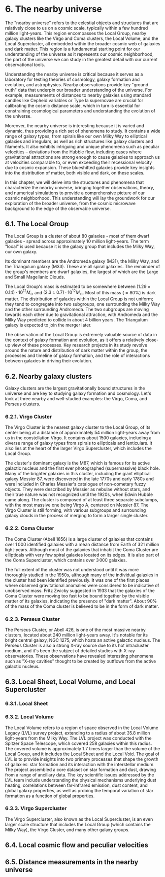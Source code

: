 # 6. The nearby universe
The "nearby universe" refers to the celestial objects and structures that are relatively close to us on a cosmic scale, typically within a few hundred million light-years. This region encompasses the Local Group, nearby galaxy clusters like the Virgo and Coma clusters, the Local Volume, and the Local Supercluster, all embedded within the broader cosmic web of galaxies and dark matter. This region is a fundamental starting point for our understanding of the universe as it represents our cosmic neighborhood, the part of the universe we can study in the greatest detail with our current observational tools.

Understanding the nearby universe is critical because it serves as a laboratory for testing theories of cosmology, galaxy formation and evolution, and astrophysics. Nearby observations provide key "ground truth" data that underpin our broader understanding of the universe. For example, measurements of distances to nearby galaxies using standard candles like Cepheid variables or Type Ia supernovae are crucial for calibrating the cosmic distance scale, which in turn is essential for constraining cosmological parameters and understanding the evolution of the universe.

Moreover, the nearby universe is interesting because it is varied and dynamic, thus providing a rich set of phenomena to study. It contains a wide range of galaxy types, from spirals like our own Milky Way to elliptical galaxies and irregulars, as well as rich structures like galaxy clusters and filaments. It also exhibits intriguing and unique phenomena such as peculiar velocities – deviations from the Hubble flow, including cases where gravitational attractions are strong enough to cause galaxies to approach us at velocities comparable to, or even exceeding their recessional velocity due to cosmic expansion. These blueshifted galaxies provide key insights into the distribution of matter, both visible and dark, on these scales.

In this chapter, we will delve into the structures and phenomena that characterize the nearby universe, bringing together observations, theory, and numerical simulations to provide a comprehensive picture of our cosmic neighborhood. This understanding will lay the groundwork for our exploration of the broader universe, from the cosmic microwave background to the edge of the observable universe.

## 6.1. The Local Group
The Local Group is a cluster of about $80$ galaxies - most of them dwarf galaxies - spread across approximately $10$ million light-years. The term "local" is used because it is the galaxy group that includes the Milky Way, our own galaxy.

Its dominant members are the Andromeda galaxy (M31), the Milky Way, and the Triangulum galaxy (M33). These are all spiral galaxies. The remainder of the group's members are dwarf galaxies, the largest of which are the Large and Small Magellanic Clouds.

The Local Group's mass is estimated to be somewhere between $(1.29 \pm 0.14) \cdot 10^{12} M_{\odot}$ and $(2.3 \pm 0.7) \cdot 10^{12} M_{\odot}$. Most of this mass ($\approx 80\%$) is dark matter. The distribution of galaxies within the Local Group is not uniform; they tend to congregate into two subgroups, one surrounding the Milky Way and the other surrounding Andromeda. The two subgroups are moving towards each other due to gravitational attraction, with Andromeda and the Milky Way predicted to collide in about $4$ billion years. The Triangulum galaxy is expected to join the merger later.

The observation of the Local Group is extremely valuable source of data in the context of galaxy formation and evolution, as it offers a relatively close-up view of these processes. Key research projects in its study revolve around the nature and distribution of dark matter within the group, the processes and timeline of galaxy formation, and the role of interactions between galaxies in driving their evolution.

## 6.2. Nearby galaxy clusters
Galaxy clusters are the largest gravitationally bound structures in the universe and are key to studying galaxy formation and cosmology. Let's look at three nearby and well-studied examples: the Virgo, Coma, and Perseus clusters.

### 6.2.1. Virgo Cluster
The Virgo Cluster is the nearest galaxy cluster to the Local Group, of its center being at a distance of approximately $54$ million light-years away from us in the constellation Virgo. It contains about $1500$ galaxies, including a diverse range of galaxy types from spirals to ellipticals and lenticulars. It also lies at the heart of the larger Virgo Supercluster, which includes the Local Group.

The cluster's dominant galaxy is the M87, which is famous for its active galactic nucleus and the first ever photographed (supermassive) black hole. Many of the brighter galaxies in this cluster, including the giant elliptical galaxy Messier 87, were discovered in the late 1770s and early 1780s and were included in Charles Messier's catalogue of non-cometary fuzzy objects. They were described by Messier as nebulae without stars, and their true nature was not recognized until the 1920s, when Edwin Hubble came along. The cluster is composed of at least three separate subclumps, with the most massive one being Virgo A, centered on Messier 87. The Virgo Cluster is still forming, with various subgroups and surrounding galaxy clouds in the process of merging to form a larger single cluster​.

### 6.2.2. Coma Cluster
The Coma Cluster (Abell 1656) is a large cluster of galaxies that contains over $1\,000$ identified galaxies with a mean distance from Earth of $321$ million light-years. Although most of the galaxies that inhabit the Coma Cluster are ellipticals with very few spiral galaxies located on its edges. It is also part of the Coma Supercluster, which contains over $3\,000$ galaxies.

The full extent of the cluster was not understood until it was more thoroughly studied in the 1950s, although many of the individual galaxies in the cluster had been identified previously. It was one of the first places where observed gravitational anomalies were considered to be indicative of unobserved mass. Fritz Zwicky suggested in 1933 that the galaxies of the Coma Cluster were moving too fast to be bound together by the visible matter of its galaxies, indicating the presence of "dark matter". About $90\%$ of the mass of the Coma cluster is believed to be in the form of dark matter.​

### 6.2.3. Perseus Cluster
The Perseus Cluster, or Abell 426, is one of the most massive nearby clusters, located about $240$ million light-years away. It's notable for its bright central galaxy, NGC 1275, which hosts an active galactic nucleus. The Perseus Cluster is also a strong X-ray source due to its hot intracluster medium, and it's been the subject of detailed studies with X-ray observatories. These observations have revealed interesting phenomena such as "X-ray cavities" thought to be created by outflows from the active galactic nucleus.

## 6.3. Local Sheet, Local Volume, and Local Supercluster
### 6.3.1. Local Sheet

### 6.3.2. Local Volume
The Local Volume refers to a region of space observed in the Local Volume Legacy (LVL) survey project, extending to a radius of about $35.8$ million light-years from the Milky Way. The LVL project was conducted with the Spitzer Space Telescope, which covered $258$ galaxies within this radius. The covered volume is approximately $1.7$ times larger than the volume of the Local Group, and it includes the Local Sheet and the Local Void. The goal of LVL is to provide insights into two primary processes that shape the growth of galaxies: star formation and its interaction with the interstellar medium. The project assembled a core dataset on star formation and dust, drawing from a range of ancillary data. The key scientific issues addressed by the LVL team include understanding the physical mechanisms underlying dust heating, correlations between far-infrared emission, dust content, and global galaxy properties, as well as probing the temporal variation of star formation as a function of global properties​.

### 6.3.3. Virgo Supercluster
The Virgo Supercluster, also known as the Local Supercluster, is an even larger scale structure that includes the Local Group (which contains the Milky Way), the Virgo Cluster, and many other galaxy groups. 

## 6.4. Local cosmic flow and peculiar velocities
## 6.5. Distance measurements in the nearby universe